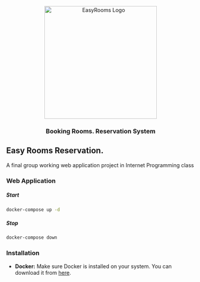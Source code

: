 <p align="center">
  <img src="https://github.com/NiceVani/internet/blob/main/logo.png?raw=true" alt="EasyRooms Logo" width="300px" height="300px">
</p>
<h3 align="center">
  Booking Rooms. Reservation System
</h3>

## Easy Rooms Reservation.

A final group working web application project in Internet Programming class

### Web Application

##### Start

```bash
docker-compose up -d
```

##### Stop

```bash
docker-compose down
```

### Installation

- **Docker:** Make sure Docker is installed on your system. You can download it from [here](https://www.docker.com/get-started).
